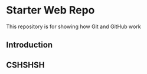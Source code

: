 # Starter Web Repo

This repository is for showing how Git and GitHub work

## Introduction

## CSHSHSH

